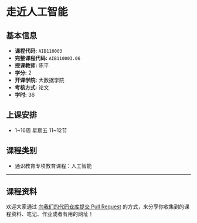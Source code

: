 # 走近人工智能

## 基本信息

- **课程代码:** `AIB110003`
- **完整课程代码:** `AIB110003.06`
- **授课教师:** 陈平
- **学分:** 2
- **开课学院:** 大数据学院
- **考核方式:** 论文
- **学时:** 36

## 上课安排

- 1~16周 星期五 11~12节

## 课程类别

- 通识教育专项教育课程：人工智能

---

## 课程资料

欢迎大家通过 [向我们的代码仓库提交 Pull Request](https://github.com/cedric1902666/fudan-ds-info/pulls) 的方式，来分享你收集到的课程资料、笔记、作业或者有用的网址！